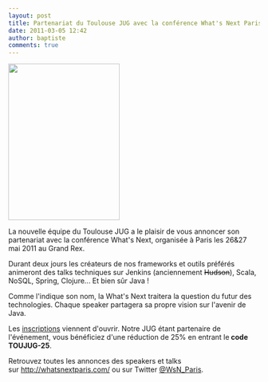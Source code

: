 ```yaml
---
layout: post
title: Partenariat du Toulouse JUG avec la conférence What's Next Paris
date: 2011-03-05 12:42
author: baptiste
comments: true
---
```

<a href="http://toulousejug.org/wp-content/uploads/2011/03/Logo_whatsnextparis22.png"><img class="alignright size-full wp-image-43" title="Logo_whatsnextparis2" src="http://toulousejug.org/wp-content/uploads/2011/03/Logo_whatsnextparis22.png" alt="" width="223" height="314" /></a>

La nouvelle équipe du Toulouse JUG a le plaisir de vous annoncer son partenariat avec la conférence What's Next, organisée à Paris les 26&amp;27 mai 2011 au Grand Rex.
<div>

Durant  deux jours les créateurs de nos frameworks et outils préférés animeront  des talks techniques sur Jenkins (anciennement <del>Hudson</del>), Scala, NoSQL,  Spring, Clojure... Et bien sûr Java !

Comme l'indique son nom, la What's Next traitera la question du futur des technologies.
Chaque speaker partagera sa propre vision sur l'avenir de Java.

Les <a href="http://www.whatsnextparis.com/index.html" target="_blank">inscriptions</a> viennent d'ouvrir. Notre JUG étant partenaire de l'événement, vous bénéficiez d'une réduction de 25% en entrant le<strong> code TOUJUG-25</strong>.

Retrouvez toutes les annonces des speakers et talks sur <a href="http://whatsnextparis.com/" target="_blank">http://whatsnextparis.com/</a> ou sur Twitter <a href="http://twitter.com/WsN_Paris" target="_blank">@WsN_Paris</a>.

</div>
